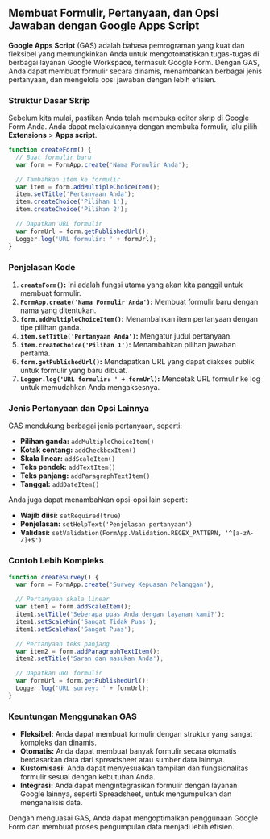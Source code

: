 ## Membuat Formulir, Pertanyaan, dan Opsi Jawaban dengan Google Apps Script

**Google Apps Script** (GAS) adalah bahasa pemrograman yang kuat dan fleksibel yang memungkinkan Anda untuk mengotomatiskan tugas-tugas di berbagai layanan Google Workspace, termasuk Google Form. Dengan GAS, Anda dapat membuat formulir secara dinamis, menambahkan berbagai jenis pertanyaan, dan mengelola opsi jawaban dengan lebih efisien.

### Struktur Dasar Skrip

Sebelum kita mulai, pastikan Anda telah membuka editor skrip di Google Form Anda. Anda dapat melakukannya dengan membuka formulir, lalu pilih **Extensions** > **Apps script**.

```javascript
function createForm() {
  // Buat formulir baru
  var form = FormApp.create('Nama Formulir Anda');

  // Tambahkan item ke formulir
  var item = form.addMultipleChoiceItem();
  item.setTitle('Pertanyaan Anda');
  item.createChoice('Pilihan 1');
  item.createChoice('Pilihan 2');

  // Dapatkan URL formulir
  var formUrl = form.getPublishedUrl();
  Logger.log('URL formulir: ' + formUrl);
}
```

### Penjelasan Kode

1. **`createForm()`:** Ini adalah fungsi utama yang akan kita panggil untuk membuat formulir.
2. **`FormApp.create('Nama Formulir Anda')`:** Membuat formulir baru dengan nama yang ditentukan.
3. **`form.addMultipleChoiceItem()`:** Menambahkan item pertanyaan dengan tipe pilihan ganda.
4. **`item.setTitle('Pertanyaan Anda')`:** Mengatur judul pertanyaan.
5. **`item.createChoice('Pilihan 1')`:** Menambahkan pilihan jawaban pertama.
6. **`form.getPublishedUrl()`:** Mendapatkan URL yang dapat diakses publik untuk formulir yang baru dibuat.
7. **`Logger.log('URL formulir: ' + formUrl)`:** Mencetak URL formulir ke log untuk memudahkan Anda mengaksesnya.

### Jenis Pertanyaan dan Opsi Lainnya

GAS mendukung berbagai jenis pertanyaan, seperti:

* **Pilihan ganda:** `addMultipleChoiceItem()`
* **Kotak centang:** `addCheckboxItem()`
* **Skala linear:** `addScaleItem()`
* **Teks pendek:** `addTextItem()`
* **Teks panjang:** `addParagraphTextItem()`
* **Tanggal:** `addDateItem()`

Anda juga dapat menambahkan opsi-opsi lain seperti:

* **Wajib diisi:** `setRequired(true)`
* **Penjelasan:** `setHelpText('Penjelasan pertanyaan')`
* **Validasi:** `setValidation(FormApp.Validation.REGEX_PATTERN, '^[a-zA-Z]+$')`

### Contoh Lebih Kompleks

```javascript
function createSurvey() {
  var form = FormApp.create('Survey Kepuasan Pelanggan');

  // Pertanyaan skala linear
  var item1 = form.addScaleItem();
  item1.setTitle('Seberapa puas Anda dengan layanan kami?');
  item1.setScaleMin('Sangat Tidak Puas');
  item1.setScaleMax('Sangat Puas');

  // Pertanyaan teks panjang
  var item2 = form.addParagraphTextItem();
  item2.setTitle('Saran dan masukan Anda');

  // Dapatkan URL formulir
  var formUrl = form.getPublishedUrl();
  Logger.log('URL survey: ' + formUrl);
}
```

### Keuntungan Menggunakan GAS

* **Fleksibel:** Anda dapat membuat formulir dengan struktur yang sangat kompleks dan dinamis.
* **Otomatis:** Anda dapat membuat banyak formulir secara otomatis berdasarkan data dari spreadsheet atau sumber data lainnya.
* **Kustomisasi:** Anda dapat menyesuaikan tampilan dan fungsionalitas formulir sesuai dengan kebutuhan Anda.
* **Integrasi:** Anda dapat mengintegrasikan formulir dengan layanan Google lainnya, seperti Spreadsheet, untuk mengumpulkan dan menganalisis data.

Dengan menguasai GAS, Anda dapat mengoptimalkan penggunaan Google Form dan membuat proses pengumpulan data menjadi lebih efisien.
